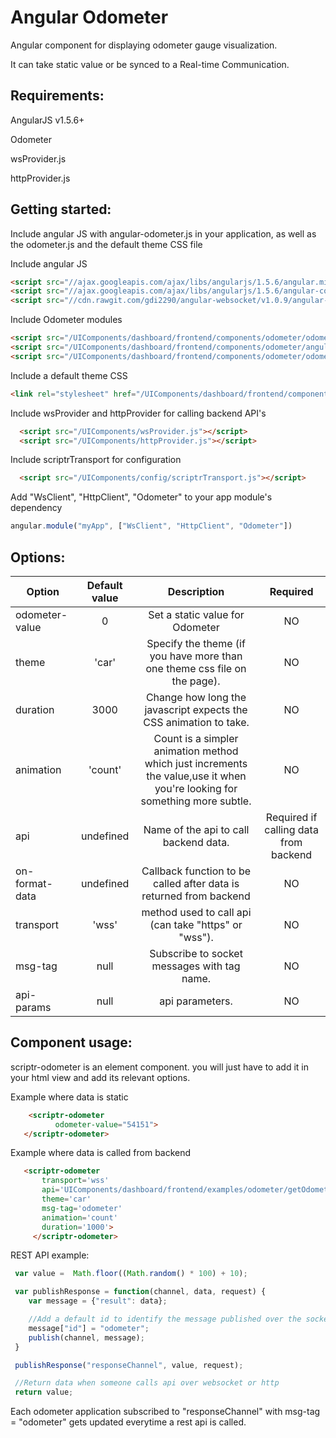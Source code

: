 # Angular Odometer 
 
  Angular component for displaying odometer gauge visualization.
  
  It can take static value or be synced to a Real-time Communication. 

## Requirements:
  
  AngularJS v1.5.6+
  
  Odometer 
  
  wsProvider.js
  
  httpProvider.js
  
## Getting started:

  Include angular JS with angular-odometer.js in your application, as well as the odometer.js and the default theme CSS file

  Include angular JS
  
  ```html
  <script src="//ajax.googleapis.com/ajax/libs/angularjs/1.5.6/angular.min.js"></script>
  <script src="//ajax.googleapis.com/ajax/libs/angularjs/1.5.6/angular-cookies.js"></script>
  <script src="//cdn.rawgit.com/gdi2290/angular-websocket/v1.0.9/angular-websocket.min.js"></script>
  ```
  Include Odometer modules
   
  ```html
  <script src="/UIComponents/dashboard/frontend/components/odometer/odometer.min.js"></script>
  <script src="/UIComponents/dashboard/frontend/components/odometer/angular.odometer.min.js"></script>
  <script src="/UIComponents/dashboard/frontend/components/odometer/odometer.js"></script>
  ```
  
  Include a default theme CSS
  ```html
  <link rel="stylesheet" href="/UIComponents/dashboard/frontend/components/odometer/odometer.car.css">
  ```
  
  Include wsProvider and httpProvider for calling backend API's
  
  ```html
    <script src="/UIComponents/wsProvider.js"></script>
    <script src="/UIComponents/httpProvider.js"></script>
  ```
  
  Include scriptrTransport for configuration
  
  ```html
    <script src="/UIComponents/config/scriptrTransport.js"></script>
  ```
  
  Add "WsClient", "HttpClient", "Odometer" to your app module's dependency
  
  ```javascript
  angular.module("myApp", ["WsClient", "HttpClient", "Odometer"])
  ```
  
## Options:

| Option        | Default value   | Description   | Required   |
| ------------- |:-------------:|:-------------:|:-------------:|
  odometer-value | 0 | Set a static value for Odometer | NO
  theme     | 'car'	 |Specify the theme (if you have more than one theme css file on the page). | NO
  duration     | 3000	 |Change how long the javascript expects the CSS animation to take. | NO
  animation     | 'count'	 | Count is a simpler animation method which just increments the value,use it when you're looking for something more subtle. | NO
  api       | undefined    | 	Name of the api to call backend data.		| Required if calling data from backend	 
  on-format-data | undefined | Callback function to be called after data is returned from backend | NO
  transport |  'wss'     | 	method used to call api (can take "https" or "wss").		 | NO
  msg-tag   | null      | 	Subscribe to socket messages with tag name.		| NO     
  api-params  | null       | 	api parameters.  					| NO
  
  
## Component usage:

scriptr-odometer is an element component. you will just have to add it in your html view and add its relevant options.

Example where data is static

 ```html
     <scriptr-odometer
           odometer-value="54151">        
    </scriptr-odometer>
  ```
  
Example where data is called from backend

 ```html
    <scriptr-odometer
        transport='wss'
        api='UIComponents/dashboard/frontend/examples/odometer/getOdometerVal'
        theme='car'
        msg-tag='odometer'
        animation='count'
        duration='1000'> 
      </scriptr-odometer>
  ```
  
  REST API example:
  
  ```javascript
   var value =  Math.floor((Math.random() * 100) + 10); 

   var publishResponse = function(channel, data, request) {
      var message = {"result": data};

      //Add a default id to identify the message published over the socket
      message["id"] = "odometer";
      publish(channel, message);
   }

   publishResponse("responseChannel", value, request);

   //Return data when someone calls api over websocket or http
   return value;
  ```
  Each odometer application subscribed to "responseChannel" with msg-tag = "odometer" gets updated everytime a rest api is called. 

